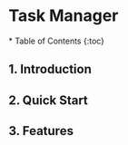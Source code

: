# Task Manager

<div markdown="block" class="alert alert-secondary">
* Table of Contents
{:toc}
</div>

## **1. Introduction**

## **2. Quick Start**

## **3. Features**